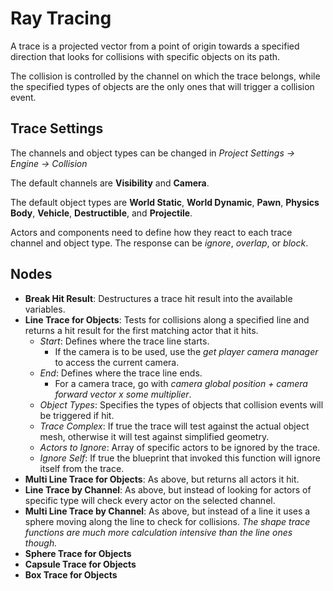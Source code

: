 # Ray Tracing

A trace is a projected vector from a point of origin towards a specified direction that looks for collisions with specific objects on its path.

The collision is controlled by the channel on which the trace belongs, while the specified types of objects are the only ones that will trigger a collision event.

## Trace Settings

The channels and object types can be changed in *Project Settings -> Engine -> Collision*

The default channels are **Visibility** and **Camera**.

The default object types are **World Static**, **World Dynamic**, **Pawn**, **Physics Body**, **Vehicle**, **Destructible**, and **Projectile**.

Actors and components need to define how they react to each trace channel and object type. The response can be *ignore*, *overlap*, or *block*.

## Nodes

* **Break Hit Result**: Destructures a trace hit result into the available variables.
* **Line Trace for Objects**: Tests for collisions along a specified line and returns a hit result for the first matching actor that it hits.
  * *Start*: Defines where the trace line starts.
    * If the camera is to be used, use the *get player camera manager* to access the current camera.
  * *End*: Defines where the trace line ends.
    * For a camera trace, go with *camera global position + camera forward vector x some multiplier*.
  * *Object Types*: Specifies the types of objects that collision events will be triggered if hit.
  * *Trace Complex*: If true the trace will test against the actual object mesh, otherwise it will test against simplified geometry.
  * *Actors to Ignore*: Array of specific actors to be ignored by the trace.
  * *Ignore Self*: If true the blueprint that invoked this function will ignore itself from the trace.
* **Multi Line Trace for Objects**: As above, but returns all actors it hit.
* **Line Trace by Channel**: As above, but instead of looking for actors of specific type will check every actor on the selected channel.
* **Multi Line Trace by Channel**: As above, but instead of a line it uses a sphere moving along the line to check for collisions. *The shape trace functions are much more calculation intensive than the line ones though.*
* **Sphere Trace for Objects**
* **Capsule Trace for Objects**
* **Box Trace for Objects**
